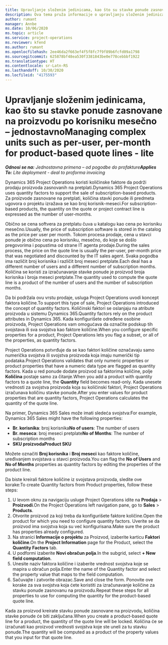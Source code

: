 ```yaml
---
title: Upravljanje složenim jedinicama, kao što su stavke ponude zasnovane na proizvodu po korisniku mesečno – jednostavno
description: Ova tema pruža informacije o upravljanju složenim jedinicama za stavke ponude zasnovane na proizvodu.
author: rumant
manager: Annbe
ms.date: 10/06/2020
ms.topic: article
ms.service: project-operations
ms.reviewer: kfend
ms.author: rumant
ms.openlocfilehash: 2ee46da2f663ef4f5f8fc7f9f89b6fcfd09a1798
ms.sourcegitcommit: 625878bf48ea530f3381843be0e778cebbbf1922
ms.translationtype: HT
ms.contentlocale: sr-Latn-RS
ms.lasthandoff: 10/30/2020
ms.locfileid: "4175593"
---
```

# <a name="managing-complex-units-such-as-per-user-per-month-for-product-based-quote-lines---lite"></a><span data-ttu-id="7d581-103">Upravljanje složenim jedinicama, kao što su stavke ponude zasnovane na proizvodu po korisniku mesečno – jednostavno</span><span class="sxs-lookup"><span data-stu-id="7d581-103">Managing complex units such as per-user, per-month for product-based quote lines - lite</span></span>

<span data-ttu-id="7d581-104">_**Odnosi se na:** Jednostavna primena – od pogodbe do profakture_</span><span class="sxs-lookup"><span data-stu-id="7d581-104">_**Applies To:** Lite deployment - deal to proforma invoicing_</span></span>

<span data-ttu-id="7d581-105">Dynamics 365 Project Operations koristi količinske faktore da podrži prodaju proizvoda zasnovanih na pretplati.</span><span class="sxs-lookup"><span data-stu-id="7d581-105">Dynamics 365 Project Operations uses quantity factors to support the sale of subscription-based products.</span></span> <span data-ttu-id="7d581-106">Za proizvode zasnovane na pretplati, količina stavki ponude ili predmeta ugovora o projektu izražava se kao broj korisnik-meseci.</span><span class="sxs-lookup"><span data-stu-id="7d581-106">For subscription-based products, the quantity on the quote or project contract line is expressed as the number of user-months.</span></span>

<span data-ttu-id="7d581-107">Obično se cena softvera za pretplatu čuva u katalogu kao cena po korisniku mesečno.</span><span class="sxs-lookup"><span data-stu-id="7d581-107">Usually, the price of subscription software is stored in the catalog as the price per user per month.</span></span> <span data-ttu-id="7d581-108">Tokom procesa prodaje, cena u stavci ponude je obično cena po korisniku, mesečno, do koje se došlo pregovorima i popustima od strane IT agenta prodaje.</span><span class="sxs-lookup"><span data-stu-id="7d581-108">During the sales process, the price on the quote line is usually the per-user, per-month price that was negotiated and discounted by the IT sales agent.</span></span> <span data-ttu-id="7d581-109">Svaka pogodba ima različit broj korisnika i različit broj meseci pretplate.</span><span class="sxs-lookup"><span data-stu-id="7d581-109">Each deal has a different number of users and a different number of subscription months.</span></span> <span data-ttu-id="7d581-110">Količina se koristi za izračunavanje stavke ponude je proizvod broja korisnika i broja meseci pretplate.</span><span class="sxs-lookup"><span data-stu-id="7d581-110">The quantity used to compute the quote line is a product of the number of users and the number of subscription months.</span></span>

<span data-ttu-id="7d581-111">Da bi podržala ovu vrstu prodaje, usluga Project Operations uvodi koncept faktora količine.</span><span class="sxs-lookup"><span data-stu-id="7d581-111">To support this type of sale, Project Operations introduced the concept of quantity factors.</span></span> <span data-ttu-id="7d581-112">Količinski faktori se oslanjaju na atribute proizvoda u sistemu Dynamics 365.</span><span class="sxs-lookup"><span data-stu-id="7d581-112">Quantity factors rely on the product attributes in Dynamics 365.</span></span> <span data-ttu-id="7d581-113">Kada konfigurišete određene osobine proizvoda, Project Operations vam omogućava da označite podskup tih svojstava ili sva svojstva kao faktore količine.</span><span class="sxs-lookup"><span data-stu-id="7d581-113">When you configure specific properties for a product, Project Operations lets you flag a subset, or all of the properties, as quantity factors.</span></span>

<span data-ttu-id="7d581-114">Project Operations potvrđuje da se kao faktori količine označavaju samo numerička svojstva ili svojstva proizvoda koja imaju numerički tip podataka.</span><span class="sxs-lookup"><span data-stu-id="7d581-114">Project Operations validates that only numeric properties or product properties that have a numeric data type are flagged as quantity factors.</span></span> <span data-ttu-id="7d581-115">Kada u red ponude dodate proizvod sa faktorima količine, polje **Količina** postaje samo za čitanje.</span><span class="sxs-lookup"><span data-stu-id="7d581-115">When you add a product with quantity factors to a quote line, the **Quantity** field becomes read-only.</span></span> <span data-ttu-id="7d581-116">Kada unesete vrednosti za svojstva proizvoda koja su količinski faktori, Project Operations izračunava količinu stavke ponude.</span><span class="sxs-lookup"><span data-stu-id="7d581-116">After you enter values for product properties that are quantity factors, Project Operations calculates the quantity of the quote line.</span></span>

<span data-ttu-id="7d581-117">Na primer, Dynamics 365 Sales može imati sledeća svojstva:</span><span class="sxs-lookup"><span data-stu-id="7d581-117">For example, Dynamics 365 Sales might have the following properties:</span></span>

- <span data-ttu-id="7d581-118">**Br. korisnika**: broj korisnika</span><span class="sxs-lookup"><span data-stu-id="7d581-118">**No of users**: The number of users</span></span>
- <span data-ttu-id="7d581-119">**Br. meseca**: broj meseci pretplate</span><span class="sxs-lookup"><span data-stu-id="7d581-119">**No of Months**: The number of subscription months</span></span>
- <span data-ttu-id="7d581-120">**SKU proizvoda**</span><span class="sxs-lookup"><span data-stu-id="7d581-120">**Product SKU**</span></span>

<span data-ttu-id="7d581-121">Možete označiti **Broj korisnika** i **Broj meseci** kao faktore količine, uređivanjem svojstava u stavci proizvoda.</span><span class="sxs-lookup"><span data-stu-id="7d581-121">You can flag the **No of Users** and **No of Months** properties as quantity factors by editing the properties of the product line.</span></span>

<span data-ttu-id="7d581-122">Da biste kreirali faktore količine iz svojstava proizvoda, sledite ove korake:</span><span class="sxs-lookup"><span data-stu-id="7d581-122">To create Quantity factors from Product properties, follow these steps:</span></span>

1. <span data-ttu-id="7d581-123">U levom oknu za navigaciju usluge Project Operations idite na **Prodaja** > **Proizvodi**.</span><span class="sxs-lookup"><span data-stu-id="7d581-123">On the Project Operations left navigation pane, go to **Sales** > **Products**.</span></span>
2. <span data-ttu-id="7d581-124">Otvorite proizvod za koji treba da konfigurišete faktore količine.</span><span class="sxs-lookup"><span data-stu-id="7d581-124">Open the product for which you need to configure quantity factors.</span></span> <span data-ttu-id="7d581-125">Uverite se da proizvod ima svojstva koja su već konfigurisana.</span><span class="sxs-lookup"><span data-stu-id="7d581-125">Make sure the product has properties already configured.</span></span>
3. <span data-ttu-id="7d581-126">Na stranici **Informacije o projektu** za Proizvod, izaberite karticu **Faktori količine**.</span><span class="sxs-lookup"><span data-stu-id="7d581-126">On the **Project Information** page for the Product, select the **Quantity Factors** tab.</span></span>
4. <span data-ttu-id="7d581-127">U podformi izaberite **Novi obračun polja**.</span><span class="sxs-lookup"><span data-stu-id="7d581-127">In the subgrid, select **+ New field computation**.</span></span>
5. <span data-ttu-id="7d581-128">Unesite naziv faktora količine i izaberite vrednost svojstva koje se mapira u obračun polja.</span><span class="sxs-lookup"><span data-stu-id="7d581-128">Enter the name of the Quantity factor and select the property value that maps to the field computation.</span></span>
6. <span data-ttu-id="7d581-129">Sačuvajte i zatvorite obrazac.</span><span class="sxs-lookup"><span data-stu-id="7d581-129">Save and close the form.</span></span> <span data-ttu-id="7d581-130">Ponovite ove korake za sva svojstva koja ćete koristiti za izračunavanje količine za stavku ponude zasnovanu na proizvodu.</span><span class="sxs-lookup"><span data-stu-id="7d581-130">Repeat these steps for all properties to use for computing the quantity for the product-based quote line.</span></span>

<span data-ttu-id="7d581-131">Kada za proizvod kreirate stavku ponude zasnovane na proizvodu, količina stavke ponude će biti zaključana.</span><span class="sxs-lookup"><span data-stu-id="7d581-131">When you create a product-based quote line for a product, the quantity of the quote line will be locked.</span></span> <span data-ttu-id="7d581-132">Količina će se izračunati kao proizvod vrednosti svojstva koje ste uneli za tu stavku ponude.</span><span class="sxs-lookup"><span data-stu-id="7d581-132">The quantity will be computed as a product of the property values that you input for that quote line.</span></span>
